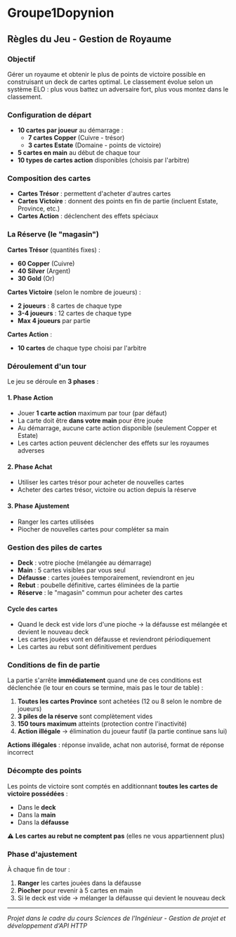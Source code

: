 # Groupe1Dopynion

## Règles du Jeu - Gestion de Royaume

### Objectif
Gérer un royaume et obtenir le plus de points de victoire possible en construisant un deck de cartes optimal. Le classement évolue selon un système ELO : plus vous battez un adversaire fort, plus vous montez dans le classement.

### Configuration de départ
- **10 cartes par joueur** au démarrage :
  - **7 cartes Copper** (Cuivre - trésor)
  - **3 cartes Estate** (Domaine - points de victoire)
- **5 cartes en main** au début de chaque tour
- **10 types de cartes action** disponibles (choisis par l'arbitre)

### Composition des cartes
- **Cartes Trésor** : permettent d'acheter d'autres cartes
- **Cartes Victoire** : donnent des points en fin de partie (incluent Estate, Province, etc.)
- **Cartes Action** : déclenchent des effets spéciaux

### La Réserve (le "magasin")
**Cartes Trésor** (quantités fixes) :
- **60 Copper** (Cuivre)
- **40 Silver** (Argent) 
- **30 Gold** (Or)

**Cartes Victoire** (selon le nombre de joueurs) :
- **2 joueurs** : 8 cartes de chaque type
- **3-4 joueurs** : 12 cartes de chaque type
- **Max 4 joueurs** par partie

**Cartes Action** :
- **10 cartes** de chaque type choisi par l'arbitre

### Déroulement d'un tour
Le jeu se déroule en **3 phases** :

#### 1. Phase Action
- Jouer **1 carte action** maximum par tour (par défaut)
- La carte doit être **dans votre main** pour être jouée
- Au démarrage, aucune carte action disponible (seulement Copper et Estate)
- Les cartes action peuvent déclencher des effets sur les royaumes adverses

#### 2. Phase Achat
- Utiliser les cartes trésor pour acheter de nouvelles cartes
- Acheter des cartes trésor, victoire ou action depuis la réserve

#### 3. Phase Ajustement
- Ranger les cartes utilisées
- Piocher de nouvelles cartes pour compléter sa main

### Gestion des piles de cartes
- **Deck** : votre pioche (mélangée au démarrage)
- **Main** : 5 cartes visibles par vous seul
- **Défausse** : cartes jouées temporairement, reviendront en jeu
- **Rebut** : poubelle définitive, cartes éliminées de la partie
- **Réserve** : le "magasin" commun pour acheter des cartes

#### Cycle des cartes
- Quand le deck est vide lors d'une pioche → la défausse est mélangée et devient le nouveau deck
- Les cartes jouées vont en défausse et reviendront périodiquement
- Les cartes au rebut sont définitivement perdues

### Conditions de fin de partie
La partie s'arrête **immédiatement** quand une de ces conditions est déclenchée (le tour en cours se termine, mais pas le tour de table) :

1. **Toutes les cartes Province** sont achetées (12 ou 8 selon le nombre de joueurs)
2. **3 piles de la réserve** sont complètement vides
3. **150 tours maximum** atteints (protection contre l'inactivité)
4. **Action illégale** → élimination du joueur fautif (la partie continue sans lui)

**Actions illégales** : réponse invalide, achat non autorisé, format de réponse incorrect

### Décompte des points
Les points de victoire sont comptés en additionnant **toutes les cartes de victoire possédées** :
- Dans le **deck**
- Dans la **main** 
- Dans la **défausse**

⚠️ **Les cartes au rebut ne comptent pas** (elles ne vous appartiennent plus)

### Phase d'ajustement
À chaque fin de tour :
1. **Ranger** les cartes jouées dans la défausse
2. **Piocher** pour revenir à 5 cartes en main
3. Si le deck est vide → mélanger la défausse qui devient le nouveau deck

---

*Projet dans le cadre du cours Sciences de l'Ingénieur - Gestion de projet et développement d'API HTTP*